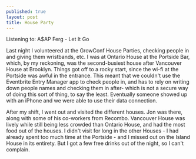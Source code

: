 ```yaml
---
published: true
layout: post
title: House Party
---
```


Listening to: A$AP Ferg - Let It Go

Last night I volunteered at the GrowConf House Parties, checking people in and giving them wristbands, etc. I was at Ontario House at the Portside Bar, which, by my reckoning, was the second-busiest house after Vancouver House at Brooklyn. Things got off to a rocky start, since the wi-fi at the Portside was awful in the entrance. This meant that we couldn't use the Eventbrite Entry Manager app to check people in, and has to rely on writing down people names and checking them in after- which is not a secure way of doing this sort of thing, to say the least. Eventually someone showed up with an iPhone and we were able to use their data connection.

After my shift, I went out and visited the different houses. Jon was there, along with some of his co-workers from Recombo. Vancouver House was lively while still being less crowded than Ontario House, and had the most food out of the houses. I didn't visit for long in the other Houses - I had already spent too much time at the Portside - and I missed out on the Island House in its entirety. But I got a few free drinks out of the night, so I can't complain.